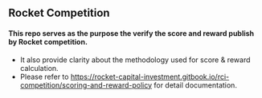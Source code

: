 ## Rocket Competition
#### This repo serves as the purpose the verify the score and reward publish by Rocket competition. 
- It also provide clarity about the methodology used for score & reward calculation.
- Please refer to https://rocket-capital-investment.gitbook.io/rci-competition/scoring-and-reward-policy for detail documentation.
 
